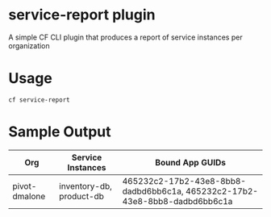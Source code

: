 service-report plugin
======
A simple CF CLI plugin that produces a report of service instances per organization

# Usage
`cf service-report`


# Sample Output


| Org           | Service Instances       | Bound App GUIDs
| ------------- | ----------- | ----------------------- |
| pivot-dmalone | inventory-db, product-db | 465232c2-17b2-43e8-8bb8-dadbd6bb6c1a, 465232c2-17b2-43e8-8bb8-dadbd6bb6c1a |                 |
